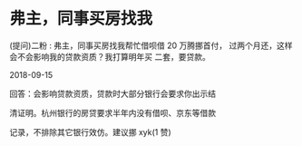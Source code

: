 # 弗主，同事买房找我

(提问)二粉 : 弗主，同事买房找我帮忙借呗借 20 万腾挪首付， 过两个月还，这样会不会影响我的贷款资质？我打算明年买 二套，要贷款。

2018-09-15

回答：会影响贷款资质，贷款时大部分银行会要求你出示结

清证明。杭州银行的房贷要求半年内没有借呗、京东等借款

记录，不排除其它银行效仿。建议挪 xyk(1 赞)